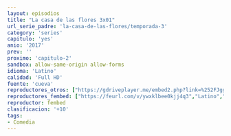 ```yaml
---
layout: episodios
title: "La casa de las flores 3x01"
url_serie_padre: 'la-casa-de-las-flores/temporada-3'
category: 'series'
capitulo: 'yes'
anio: '2017'
prev: ''
proximo: 'capitulo-2'
sandbox: allow-same-origin allow-forms
idioma: 'Latino'
calidad: 'Full HD'
fuente: 'cueva'
reproductores_otros: ["https://gdriveplayer.me/embed2.php?link=%252FJgg8hBkYdGmrge0%252BRsqbAk5Ru9QFeNtF%252BFdzXC3VJfsqyuPb2Ehhv06b%252F42Zx7lIxYfjuUMPVvfdrOHT7dvXeuiqWk2ebO3xk7RgfDw8A2G2XmTeCJfodS28U51IgOvbjk0z7IkhmXyn2OjNGZ4CMnj3DpHhsPIZZn%252BTnk9eujq3diLvRiN6PZPdLg9Vg%252FT8VAJ70wFYxTCaPx9DMcZBL","Latino","https://gounlimited.to/embed-l1songxnstee.html","Latino","https://mstream.website/tosekmcx44f8","Latino","https://supervideo.tv/e/lyfkwohgsw3f","Latino","https://mstream.website/10zbnccoy33h","Latino"]
reproductores_fembed: ["https://feurl.com/v/ywxklbee0kjj4q3","Latino","https://feurl.com/v/y0q07bee0lj24q5","Latino"]
reproductor: fembed
clasificacion: '+10'
tags:
- Comedia
---
```












